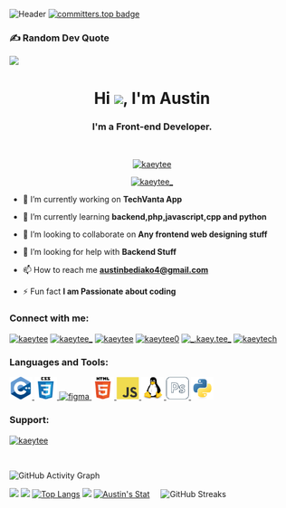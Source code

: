 ![Header](./octocat-1717491924695.png)
[![committers.top badge](https://user-badge.committers.top/ghana_private/kaeytee.svg)](https://user-badge.committers.top/ghana_private/kaeytee)
### ✍️ Random Dev Quote
![](https://quotes-github-readme.vercel.app/api?type=horizontal&theme=tokyonight)
<h1 align="center">Hi <img src="https://raw.githubusercontent.com/MartinHeinz/MartinHeinz/master/wave.gif" width="30px">, I'm Austin</h1> 
<h3 align="center">I'm a Front-end Developer.</h3>
<br>


<p align="center"> <a href="https://github.com/ryo-ma/github-profile-trophy"><img src="https://github-profile-trophy.vercel.app/?username=kaeytee" alt="kaeytee" /></a> </p>

<p align="center"> <a href="https://twitter.com/kaeytee_" target="blank"><img src="https://img.shields.io/twitter/follow/kaeytee_?logo=twitter&style=for-the-badge" alt="kaeytee_" /></a> </p>

- 🔭 I’m currently working on **TechVanta App**

- 🌱 I’m currently learning **backend,php,javascript,cpp and python**

- 👯 I’m looking to collaborate on **Any frontend web designing stuff**

- 🤝 I’m looking for help with **Backend Stuff**

- 📫 How to reach me **austinbediako4@gmail.com**

- ⚡ Fun fact **I am Passionate about coding**

<h3 align="left">Connect with me:</h3>
<p align="left">
<a href="https://dev.to/kaeytee" target="blank"><img align="center" src="https://raw.githubusercontent.com/rahuldkjain/github-profile-readme-generator/master/src/images/icons/Social/devto.svg" alt="kaeytee" height="30" width="40" /></a>
<a href="https://twitter.com/kaeytee_" target="blank"><img align="center" src="https://raw.githubusercontent.com/rahuldkjain/github-profile-readme-generator/master/src/images/icons/Social/twitter.svg" alt="kaeytee_" height="30" width="40" /></a>
<a href="https://linkedin.com/in/kaeytee" target="blank"><img align="center" src="https://raw.githubusercontent.com/rahuldkjain/github-profile-readme-generator/master/src/images/icons/Social/linked-in-alt.svg" alt="kaeytee" height="30" width="40" /></a>
<a href="https://fb.com/kaeytee0" target="blank"><img align="center" src="https://raw.githubusercontent.com/rahuldkjain/github-profile-readme-generator/master/src/images/icons/Social/facebook.svg" alt="kaeytee0" height="30" width="40" /></a>
<a href="https://instagram.com/_.kaey.tee_" target="blank"><img align="center" src="https://raw.githubusercontent.com/rahuldkjain/github-profile-readme-generator/master/src/images/icons/Social/instagram.svg" alt="_.kaey.tee_" height="30" width="40" /></a>
<a href="https://www.youtube.com/channel/UC1Y6UpRY0QewqMFu3Hm55AQ" target="blank"><img align="center" src="https://raw.githubusercontent.com/rahuldkjain/github-profile-readme-generator/master/src/images/icons/Social/youtube.svg" alt="kaeytech" height="30" width="40" /></a>
</p>

<h3 align="left">Languages and Tools:</h3>
<p align="left"> <a href="https://www.w3schools.com/cpp/" target="_blank" rel="noreferrer"> <img src="https://raw.githubusercontent.com/devicons/devicon/master/icons/cplusplus/cplusplus-original.svg" alt="cplusplus" width="40" height="40"/> </a> <a href="https://www.w3schools.com/css/" target="_blank" rel="noreferrer"> <img src="https://raw.githubusercontent.com/devicons/devicon/master/icons/css3/css3-original-wordmark.svg" alt="css3" width="40" height="40"/> </a> <a href="https://www.figma.com/" target="_blank" rel="noreferrer"> <img src="https://www.vectorlogo.zone/logos/figma/figma-icon.svg" alt="figma" width="40" height="40"/> </a> <a href="https://www.w3.org/html/" target="_blank" rel="noreferrer"> <img src="https://raw.githubusercontent.com/devicons/devicon/master/icons/html5/html5-original-wordmark.svg" alt="html5" width="40" height="40"/> </a> <a href="https://developer.mozilla.org/en-US/docs/Web/JavaScript" target="_blank" rel="noreferrer"> <img src="https://raw.githubusercontent.com/devicons/devicon/master/icons/javascript/javascript-original.svg" alt="javascript" width="40" height="40"/> </a> <a href="https://www.linux.org/" target="_blank" rel="noreferrer"> <img src="https://raw.githubusercontent.com/devicons/devicon/master/icons/linux/linux-original.svg" alt="linux" width="40" height="40"/> </a> <a href="https://www.photoshop.com/en" target="_blank" rel="noreferrer"> <img src="https://raw.githubusercontent.com/devicons/devicon/master/icons/photoshop/photoshop-line.svg" alt="photoshop" width="40" height="40"/> </a> <a href="https://www.python.org" target="_blank" rel="noreferrer"> <img src="https://raw.githubusercontent.com/devicons/devicon/master/icons/python/python-original.svg" alt="python" width="40" height="40"/> </a> </p>
<h3 align="left">Support:</h3>
<p><a href="https://www.buymeacoffee.com/kaeytee"> <img align="center" src="https://cdn.buymeacoffee.com/buttons/v2/default-yellow.png" height="50" width="210" alt="kaeytee"></a></p>
<br>

![GitHub Activity Graph](https://activity-graph.herokuapp.com/graph?user=kaeytee&theme=dracula) 

![](https://github-profile-summary-cards.vercel.app/api/cards/profile-details?username=kaeytee)
![](https://github-profile-summary-cards.vercel.app/api/cards/repos-per-language?username=kaeytee)
[![Top Langs](https://github-readme-stats.vercel.app/api/top-langs/?username=kaeytee&layout=compact&langs_count=10&count-private=true)](https://github.com/kaeytee)
![](https://github-profile-summary-cards.vercel.app/api/cards/most-commit-language?username=kaeytee)
[![Austin's Stat](https://github-readme-stats.vercel.app/api?username=kaeytee&show_icons=true)](https://github.com/kaeytee) 
&nbsp;&nbsp;&nbsp;
![GitHub Streaks](http://github-readme-streak-stats.herokuapp.com?user=kaeytee)


